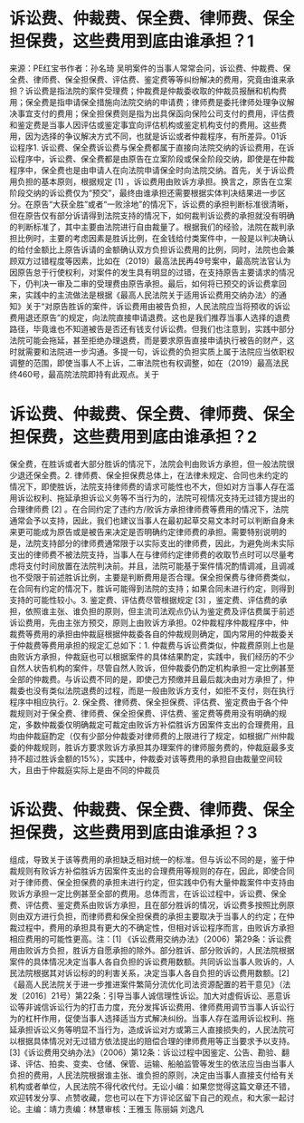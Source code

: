 # 诉讼费、仲裁费、保全费、律师费、保全担保费，这些费用到底由谁承担？1

来源：PE红宝书作者：孙名琦 吴明案件的当事人常常会问，诉讼费、仲裁费、保全费、律师费、保全担保费、评估费、鉴定费等等纠纷解决的费用，究竟由谁来承担？诉讼费是指法院的案件受理费；仲裁费是仲裁委收取的仲裁员报酬和机构费用；保全费是指申请保全措施向法院交纳的申请费；律师费是委托律师处理争议解决事宜支付的费用；保全担保费则是指为出具保函向保险公司支付的费用，评估费和鉴定费是当事人因评估或鉴定事宜向评估机构或鉴定机构支付的费用。这些费用，因为选择的争议解决方式不同，也就是诉讼或者仲裁程序，有所差异。01诉讼程序1. 诉讼费、保全费诉讼费与保全费都属于直接向法院交纳的诉讼费用，在诉讼程序中，诉讼费、保全费都是由原告在立案阶段或保全阶段交纳，即使是在仲裁程序中，保全费也是由申请人在向法院申请保全时向法院交纳。首先，关于诉讼费用负担的基本原则，根据规定 [1] ，诉讼费用由败诉方承担。换言之，原告在立案阶段交纳的诉讼费仅为“预交”，最终由谁承担还需要根据实体判决结果进一步区分。在原告“大获全胜”或者“一败涂地”的情况下，诉讼费的承担判断标准很清晰，但在原告仅有部分诉请得到法院支持的情况下，如何裁判诉讼费的承担就没有明确的判断标准了，其中主要由法院进行自由裁量了。根据我们的经验，法院在裁判承担比例时，主要的考虑因素是胜诉比例，在金钱给付类案件中，一般是以判决确认的给付金额比上原告诉请的金额确认双方负担诉讼费用的比例，同时，法院也会兼顾双方过错程度等因素，比如在（2019）最高法民再49号案中，最高院法官认为因原告怠于行使权利，对案件的发生具有明显的过错，在支持原告主要请求的情况下，仍判决一审及二审的受理费由原告承担。最后，如何将已预交的诉讼费拿回来，实践中的主流做法是根据《最高人民法院关于适用诉讼费用交纳办法〉的通知》关于“对原告胜诉的案件，诉讼费用由被告负担，人民法院应当将预收的诉讼费用退还原告”的规定，向法院直接申请退费。这也是我们推荐当事人选择的退费路径，毕竟谁也不知道被告是否还有钱支付诉讼费。但我们也注意到，实践中部分法院可能会拖延，甚至拒绝办理退费，而是要求原告直接申请执行被告的财产，这时就需要和法院进一步沟通。多提一句，诉讼费的负担实质上属于法院应当依职权调整的范围，即使当事人不上诉，二审法院也有权调整，如在（2019）最高法民终460号，最高院法院即持有此观点。关于

# 诉讼费、仲裁费、保全费、律师费、保全担保费，这些费用到底由谁承担？2

保全费，在胜诉或者大部分胜诉的情况下，法院会判由败诉方承担，但一般法院很少退还保全费。2. 律师费、保全担保费总体上，在法律未规定、合同也未约定的情况下，即使胜诉，法院支持律师费的请求可能性也不大，但如对方当事人存在滥用诉讼权利、拖延承担诉讼义务等不当行为的，法院可视情况支持无过错方提出的合理律师费 [2] 。在合同约定了违约方/败诉方承担律师费等费用的情况下，法院通常会予以支持，因此，我们也建议当事人在最初起草交易文本时可以判断自身未来更可能成为原告或是被告来决定是否明确约定律师费的承担。需要特别说明的是，法院支持部分的律师费通常限于以实际支出的律师费，因此，为避免尚未实际支出的律师费不被法院支持，当事人在与律师约定律师费的收取节点时可以尽量考虑将支付时间放置在法院判决前。并且，法院可能基于案件情况酌情调减，且调减也不受限于前述胜诉比例，主要是判断费用是否合理。保全担保费与律师费类似，在合同有约定的情况下，胜诉可能得到法院的支持；如果合同未进行约定，则得到支持的可能性较小。3. 鉴定费、评估费尽管根据规定 [3] ，鉴定费、评估费的承担，依照谁主张、谁负担的原则，但主流司法观点仍认为鉴定费及评估费属于前述诉讼费用，先由主张方预交，原则上由败诉方承担。02仲裁程序仲裁程序中，仲裁费等费用的承担由仲裁庭根据仲裁委各自的仲裁规则确定，国内常用的仲裁委关于仲裁费等费用承担的规定汇总如下：1. 仲裁费与诉讼费类似，仲裁费原则上也是由败诉方承担，仲裁庭也可以根据案件的具体结果酌定，实践中，我们经历的不少自然人状告机构的案件，尽管自然人败诉，但仲裁委仍酌定机构承担一定比例甚至全部的仲裁费。与诉讼费不同的是，即使己方预缴并且最后裁决由对方承担了，仲裁委也没有类似法院退费的过程，而是一般由败诉方支付，如拒不支付，则在执行程序中相应执行。2. 保全费、律师费、保全担保费、评估费、鉴定费由于各个仲裁规则对于保全费、律师费、保全担保费、评估费、鉴定费等费用没有明确的规定，多数仲裁委仅明确裁定可裁定由败诉方补偿胜诉方因案件支出的合理费用，且均由仲裁庭酌定（仅有少部分仲裁委对律师费的上限进行了规定，如根据广州仲裁委的仲裁规则，胜诉方要求败诉方承担其办理案件的律师服务费的，仲裁庭最多支持不超过胜诉金额的15%），实践中，仲裁委对该等费用的承担自由裁量空间较大，且由于仲裁庭实际上是由不同的仲裁员

# 诉讼费、仲裁费、保全费、律师费、保全担保费，这些费用到底由谁承担？3

组成，导致关于该等费用的承担缺乏相对统一的标准。但与诉讼不同的是，鉴于仲裁规则有败诉方补偿胜诉方因案件支出的合理费用等规则的存在，因此，即使合同对于律师费、保全担保费的承担未进行约定，但实践中仍有大量仲裁案件中支持由败诉方承担一定比例甚至全部的费用。总体而言，在诉讼过程中，诉讼费、保全费、评估费、鉴定费系由败诉方承担，且在部分胜诉的情况，诉讼费多按照比例原则由双方进行负担，而律师费和保全担保费的承担主要取决于当事人的约定；在仲裁过程中，费用的承担具有更大的不确定性，但相对诉讼程序而言，由败诉方承担相应费用的可能性更高。注：[1] 《诉讼费用交纳办法》（2006）第29条：诉讼费用由败诉方负担，胜诉方自愿承担的除外。部分胜诉、部分败诉的，人民法院根据案件的具体情况决定当事人各自负担的诉讼费用数额。共同诉讼当事人败诉的，人民法院根据其对诉讼标的的利害关系，决定当事人各自负担的诉讼费用数额。[2]《最高人民法院关于进一步推进案件繁简分流优化司法资源配置的若干意见》（法发〔2016〕21号）第22条：引导当事人诚信理性诉讼。加大对虚假诉讼、恶意诉讼等非诚信诉讼行为的打击力度，充分发挥诉讼费用、律师费用调节当事人诉讼行为的杠杆作用，促使当事人选择适当方式解决纠纷。当事人存在滥用诉讼权利、拖延承担诉讼义务等明显不当行为，造成诉讼对方或第三人直接损失的，人民法院可以根据具体情况对无过错方依法提出的赔偿合理的律师费用等正当要求予以支持。[3]《诉讼费用交纳办法》（2006）第12条：诉讼过程中因鉴定、公告、勘验、翻译、评估、拍卖、变卖、仓储、保管、运输、船舶监管等发生的依法应当由当事人负担的费用，人民法院根据谁主张、谁负担的原则，决定由当事人直接支付给有关机构或者单位，人民法院不得代收代付。无讼小编：如果您觉得这篇文章还不错，欢迎转发分享、点赞收藏，您也可以在下方评论区留下自己的观点，和大家一起讨论。主编：靖力责编：林慧审核：王雅玉 陈丽娟 刘逸凡

